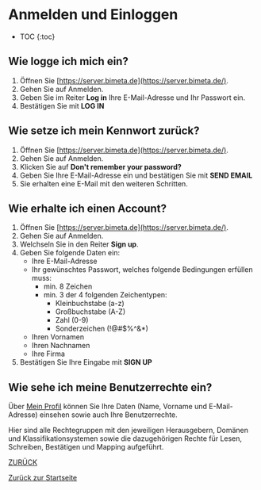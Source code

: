 # Anmelden und Einloggen

* TOC
{:toc}

## Wie logge ich mich ein?
1. Öffnen Sie [https://server.bimeta.de](https://server.bimeta.de/).
2. Gehen Sie auf Anmelden.
4. Geben Sie im Reiter **Log in** Ihre E-Mail-Adresse und Ihr Passwort ein.
5. Bestätigen Sie mit **LOG IN**

## Wie setze ich mein Kennwort zurück?
1. Öffnen Sie [https://server.bimeta.de](https://server.bimeta.de/).
2. Gehen Sie auf Anmelden.
3. Klicken Sie auf **Don't remember your password?**
4. Geben Sie Ihre E-Mail-Adresse ein und bestätigen Sie mit **SEND EMAIL**
5. Sie erhalten eine E-Mail mit den weiteren Schritten.

## Wie erhalte ich einen Account?
1. Öffnen Sie [https://server.bimeta.de](https://server.bimeta.de/).
2. Gehen Sie auf Anmelden.
3. Welchseln Sie in den Reiter **Sign up**.
4. Geben Sie folgende Daten ein:
   - Ihre E-Mail-Adresse
   - Ihr gewünschtes Passwort, welches folgende Bedingungen erfüllen muss:
     - min. 8 Zeichen
     - min. 3 der 4 folgenden Zeichentypen:
       - Kleinbuchstabe (a-z)
       - Großbuchstabe (A-Z)
       - Zahl (0-9)
       - Sonderzeichen (!@#$%^&*)
   - Ihren Vornamen
   - Ihren Nachnamen
   - Ihre Firma
5. Bestätigen Sie Ihre Eingabe mit **SIGN UP**

## Wie sehe ich meine Benutzerrechte ein?
Über [Mein Profil](https://bimeta-test-client.azurewebsites.net/user/profile) können Sie Ihre Daten (Name, Vorname und E-Mail-Adresse) einsehen sowie auch Ihre Benutzerrechte.

Hier sind alle Rechtegruppen mit den jeweiligen Herausgebern, Domänen und Klassifikationsystemen sowie die dazugehörigen Rechte für Lesen, Schreiben, Bestätigen und Mapping aufgeführt.

[ZURÜCK](2.0_Anwendungshinweise.md)

[Zurück zur Startseite](https://bimeta-steuerkreis.github.io/Anwenderhilfe/)
